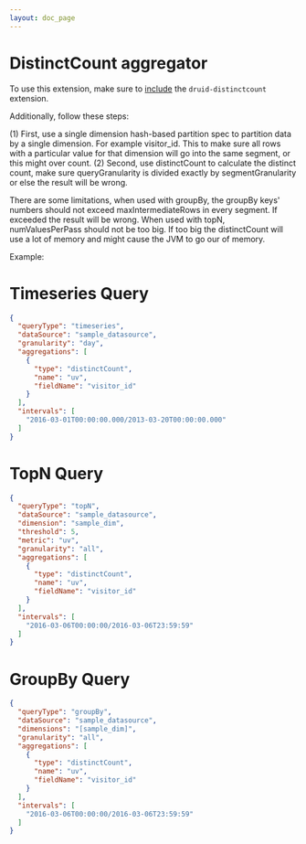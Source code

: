 ```yaml
---
layout: doc_page
---
```


# DistinctCount aggregator

To use this extension, make sure to [include](../../operations/including-extensions.html) the `druid-distinctcount` extension.

Additionally, follow these steps:

(1) First, use a single dimension hash-based partition spec to partition data by a single dimension. For example visitor_id. This to make sure all rows with a particular value for that dimension will go into the same segment, or this might over count.
(2) Second, use distinctCount to calculate the distinct count, make sure queryGranularity is divided exactly by segmentGranularity or else the result will be wrong.

There are some limitations, when used with groupBy, the groupBy keys' numbers should not exceed maxIntermediateRows in every segment. If exceeded the result will be wrong. When used with topN, numValuesPerPass should not be too big. If too big the distinctCount will use a lot of memory and might cause the JVM to go our of memory.

Example:
# Timeseries Query

```json
{
  "queryType": "timeseries",
  "dataSource": "sample_datasource",
  "granularity": "day",
  "aggregations": [
    {
      "type": "distinctCount",
      "name": "uv",
      "fieldName": "visitor_id"
    }
  ],
  "intervals": [
    "2016-03-01T00:00:00.000/2013-03-20T00:00:00.000"
  ]
}
```

# TopN Query

```json
{
  "queryType": "topN",
  "dataSource": "sample_datasource",
  "dimension": "sample_dim",
  "threshold": 5,
  "metric": "uv",
  "granularity": "all",
  "aggregations": [
    {
      "type": "distinctCount",
      "name": "uv",
      "fieldName": "visitor_id"
    }
  ],
  "intervals": [
    "2016-03-06T00:00:00/2016-03-06T23:59:59"
  ]
}
```

# GroupBy Query

```json
{
  "queryType": "groupBy",
  "dataSource": "sample_datasource",
  "dimensions": "[sample_dim]",
  "granularity": "all",
  "aggregations": [
    {
      "type": "distinctCount",
      "name": "uv",
      "fieldName": "visitor_id"
    }
  ],
  "intervals": [
    "2016-03-06T00:00:00/2016-03-06T23:59:59"
  ]
}
```
